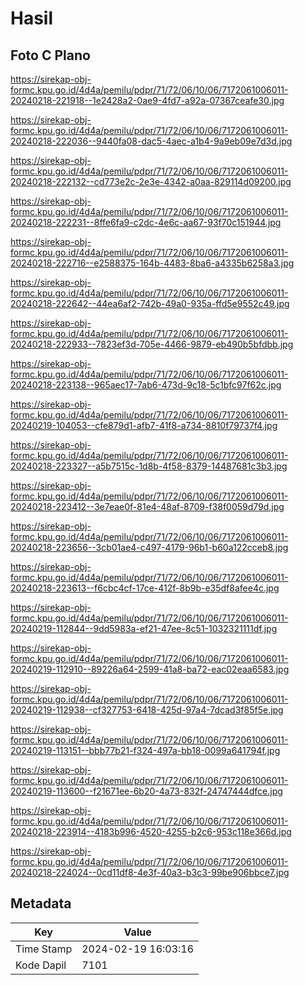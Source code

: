 # Hasil

## Foto C Plano

https://sirekap-obj-formc.kpu.go.id/4d4a/pemilu/pdpr/71/72/06/10/06/7172061006011-20240218-221918--1e2428a2-0ae9-4fd7-a92a-07367ceafe30.jpg

https://sirekap-obj-formc.kpu.go.id/4d4a/pemilu/pdpr/71/72/06/10/06/7172061006011-20240218-222036--9440fa08-dac5-4aec-a1b4-9a9eb09e7d3d.jpg

https://sirekap-obj-formc.kpu.go.id/4d4a/pemilu/pdpr/71/72/06/10/06/7172061006011-20240218-222132--cd773e2c-2e3e-4342-a0aa-829114d09200.jpg

https://sirekap-obj-formc.kpu.go.id/4d4a/pemilu/pdpr/71/72/06/10/06/7172061006011-20240218-222231--8ffe6fa9-c2dc-4e6c-aa67-93f70c151944.jpg

https://sirekap-obj-formc.kpu.go.id/4d4a/pemilu/pdpr/71/72/06/10/06/7172061006011-20240218-222716--e2588375-164b-4483-8ba6-a4335b6258a3.jpg

https://sirekap-obj-formc.kpu.go.id/4d4a/pemilu/pdpr/71/72/06/10/06/7172061006011-20240218-222642--44ea6af2-742b-49a0-935a-ffd5e9552c49.jpg

https://sirekap-obj-formc.kpu.go.id/4d4a/pemilu/pdpr/71/72/06/10/06/7172061006011-20240218-222933--7823ef3d-705e-4466-9879-eb490b5bfdbb.jpg

https://sirekap-obj-formc.kpu.go.id/4d4a/pemilu/pdpr/71/72/06/10/06/7172061006011-20240218-223138--965aec17-7ab6-473d-9c18-5c1bfc97f62c.jpg

https://sirekap-obj-formc.kpu.go.id/4d4a/pemilu/pdpr/71/72/06/10/06/7172061006011-20240219-104053--cfe879d1-afb7-41f8-a734-8810f79737f4.jpg

https://sirekap-obj-formc.kpu.go.id/4d4a/pemilu/pdpr/71/72/06/10/06/7172061006011-20240218-223327--a5b7515c-1d8b-4f58-8379-14487681c3b3.jpg

https://sirekap-obj-formc.kpu.go.id/4d4a/pemilu/pdpr/71/72/06/10/06/7172061006011-20240218-223412--3e7eae0f-81e4-48af-8709-f38f0059d79d.jpg

https://sirekap-obj-formc.kpu.go.id/4d4a/pemilu/pdpr/71/72/06/10/06/7172061006011-20240218-223656--3cb01ae4-c497-4179-96b1-b60a122cceb8.jpg

https://sirekap-obj-formc.kpu.go.id/4d4a/pemilu/pdpr/71/72/06/10/06/7172061006011-20240218-223613--f6cbc4cf-17ce-412f-8b9b-e35df8afee4c.jpg

https://sirekap-obj-formc.kpu.go.id/4d4a/pemilu/pdpr/71/72/06/10/06/7172061006011-20240219-112844--9dd5983a-ef21-47ee-8c51-1032321111df.jpg

https://sirekap-obj-formc.kpu.go.id/4d4a/pemilu/pdpr/71/72/06/10/06/7172061006011-20240219-112910--89226a64-2599-41a8-ba72-eac02eaa6583.jpg

https://sirekap-obj-formc.kpu.go.id/4d4a/pemilu/pdpr/71/72/06/10/06/7172061006011-20240219-112938--cf327753-6418-425d-97a4-7dcad3f85f5e.jpg

https://sirekap-obj-formc.kpu.go.id/4d4a/pemilu/pdpr/71/72/06/10/06/7172061006011-20240219-113151--bbb77b21-f324-497a-bb18-0099a641794f.jpg

https://sirekap-obj-formc.kpu.go.id/4d4a/pemilu/pdpr/71/72/06/10/06/7172061006011-20240219-113600--f21671ee-6b20-4a73-832f-24747444dfce.jpg

https://sirekap-obj-formc.kpu.go.id/4d4a/pemilu/pdpr/71/72/06/10/06/7172061006011-20240218-223914--4183b996-4520-4255-b2c6-953c118e366d.jpg

https://sirekap-obj-formc.kpu.go.id/4d4a/pemilu/pdpr/71/72/06/10/06/7172061006011-20240218-224024--0cd11df8-4e3f-40a3-b3c3-99be906bbce7.jpg


## Metadata

| Key        | Value               |
| ---------- | ------------------- |
| Time Stamp | 2024-02-19 16:03:16 |
| Kode Dapil | 7101                |



